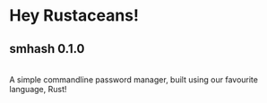 # Hey Rustaceans!

## smhash 0.1.0
</br>
A simple commandline password manager, built using our favourite language, Rust!